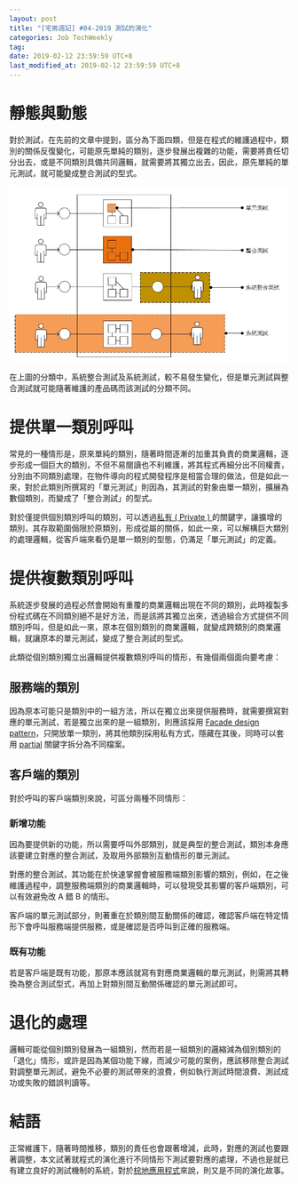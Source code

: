 ```yaml
---
layout: post
title: "[宅男週記] #04-2019 測試的演化"
categories: Job TechWeekly
tag: 
date: 2019-02-12 23:59:59 UTC+8 
last_modified_at: 2019-02-12 23:59:59 UTC+8 
---
```


# 靜態與動態
對於測試，在先前的文章中提到，區分為下面四類，但是在程式的維護過程中，類別的關係反復變化，可能原先單純的類別，逐步發展出複雜的功能，需要將責任切分出去，或是不同類別具備共同邏輯，就需要將其獨立出去，因此，原先單純的單元測試，就可能變成整合測試的型式。

![TypeOfTesting](/assets/2018-08-27/TypeOfTesting.jpg)

在上圖的分類中，系統整合測試及系統測試，較不易發生變化，但是單元測試與整合測試就可能隨著維護的產品碼而該測試的分類不同。

# 提供單一類別呼叫
 常見的一種情形是，原來單純的類別，隨著時間逐漸的加重其負責的商業邏輯，逐步形成一個巨大的類別，不但不易閱讀也不利維護，將其程式再細分出不同權責，分別由不同類別處理，在物件導向的程式開發程序是相當合理的做法，但是如此一來，對於此類別所撰寫的「單元測試」則因為，其測試的對象由單一類別，擴展為數個類別，而變成了「整合測試」的型式。

 對於僅提供個別類別呼叫的類別，可以透過[私有 ( Private ) ][private]的關鍵字，讓擴增的類別，其存取範圍侷限於原類別，形成從屬的關係，如此一來，可以解構巨大類別的處理邏輯，從客戶端來看仍是單一類別的型態，仍滿足「單元測試」的定義。

# 提供複數類別呼叫
 系統逐步發展的過程必然會開始有重覆的商業邏輯出現在不同的類別，此時複製多份程式碼在不同類別絕不是好方法，而是該將其獨立出來，透過組合方式提供不同類別呼叫，但是如此一來，原本在個別類別的商業邏輯，就變成跨類別的商業邏輯，就讓原本的單元測試，變成了整合測試的型式。

 此類從個別類別獨立出邏輯提供複數類別呼叫的情形，有幾個兩個面向要考慮：
 
## 服務端的類別
 因為原本可能只是類別中的一組方法，所以在獨立出來提供服務時，就需要撰寫對應的單元測試，若是獨立出來的是一組類別，則應該採用 [Facade design pattern][facade]，只開放單一類別，將其他類別採用私有方式，隱藏在其後，同時可以套用 [partial][partial] 關鍵字拆分為不同檔案。

## 客戶端的類別
 對於呼叫的客戶端類別來說，可區分兩種不同情形：

### 新增功能
 因為要提供新的功能，所以需要呼叫外部類別，就是典型的整合測試，類別本身應該要建立對應的整合測試，及取用外部類別互動情形的單元測試。

 對應的整合測試，其功能在於快速掌握會被服務端類別影響的類別，例如，在之後維護過程中，調整服務端類別的商業邏輯時，可以發現受其影響的客戶端類別，可以有效避免改 A 錯 B 的情形。
 
 客戶端的單元測試部分，則著重在於類別間互動關係的確認，確認客戶端在特定情形下會呼叫服務端提供服務，或是確認是否呼叫到正確的服務端。

### 既有功能
 若是客戶端是既有功能，那原本應該就寫有對應商業邏輯的單元測試，則需將其轉換為整合測試型式，再加上對類別間互動關係確認的單元測試即可。

# 退化的處理
邏輯可能從個別類別發展為一組類別，然而若是一組類別的邏縮減為個別類別的「退化」情形，或許是因為某個功能下線，而減少可能的案例，應該移除整合測試對調整單元測試，避免不必要的測試帶來的浪費，例如執行測試時間浪費、測試成功或失敗的錯誤判讀等。

# 結語
正常維護下，隨著時間推移，類別的責任也會跟著增減，此時，對應的測試也要跟著調整，本文試著就程式的演化進行不同情形下測試要對應的處理，不過也是就已有建立良好的測試機制的系統，對於[棕地應用程式][brownfield]來說，則又是不同的演化故事。

[brownfield]:https://dotblogs.com.tw/pandachris/2015/12/02/brownfield-application-development-in-dotnet-1 "棕地應用程式"

 [facade]:https://zh.wikipedia.org/wiki/%E5%A4%96%E8%A7%80%E6%A8%A1%E5%BC%8F "外觀模式"
 [partial]:https://docs.microsoft.com/zh-tw/dotnet/csharp/language-reference/keywords/partial-type "部分型別 (C# 參考)"

 [private]:https://docs.microsoft.com/zh-tw/dotnet/csharp/language-reference/keywords/private "private (C# 參考)"